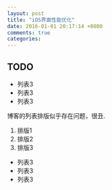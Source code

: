 ```yaml
---
layout: post
title: "iOS界面性能优化"
date: 2016-01-01 20:17:14 +0800
comments: true
categories: 
---
```




## TODO


* 列表3
* 列表3
* 列表3

博客的列表排版似乎存在问题，很丑.

1. 排版1
2. 排版2
3. 排版3


* 列表3
* 列表3
* 列表3

